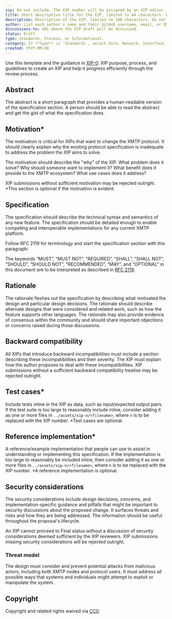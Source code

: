 ```yaml
---
xip: Do not include. The XIP number will be assigned by an XIP editor.
title: Short descriptive title for the XIP, limited to 44 characters. Do not include the XIP number.
description: Description of the XIP, limited to 140 characters. Do not include the XIP number.
author: List each author's name and their GitHub username, email, or ENS domain.
discussions-to: URL where the XIP draft will be discussed.
status: Draft
type: Standards, Process, or Informational.
category: If **type** is `Standards`, select Core, Network, Interface, Storage, or XRC.
created: YYYY-MM-DD
---
```


Use this template and the guidance in [XIP-0](XIPs/xip-0-purpose-process.md): XIP purpose, process, and guidelines to create an XIP and help it progress efficiently through the review process.

## Abstract

The abstract is a short paragraph that provides a human-readable version of the specification section. A person should be able to read the abstract and get the gist of what the specification does.

## Motivation*

The motivation is critical for XIPs that want to change the XMTP protocol. It should clearly explain why the existing protocol specification is inadequate to address the problem the XIP aims to solve.

The motivation should describe the "why" of the XIP. What problem does it solve? Why should someone want to implement it? What benefit does it provide to the XMTP ecosystem? What use cases does it address?

XIP submissions without sufficient motivation may be rejected outright. *This section is optional if the motivation is evident.

## Specification

The specification should describe the technical syntax and semantics of any new feature. The specification should be detailed enough to enable competing and interoperable implementations for any current XMTP platform.

Follow RFC 2119 for terminology and start the specification section with this paragraph:

The keywords “MUST”, “MUST NOT”, “REQUIRED”, “SHALL”, “SHALL NOT”, “SHOULD”, “SHOULD NOT”, “RECOMMENDED”, “MAY”, and “OPTIONAL” in this document are to be interpreted as described in [RFC 2119](https://www.ietf.org/rfc/rfc2119.txt).

## Rationale

The rationale fleshes out the specification by describing what motivated the design and particular design decisions. The rationale should describe alternate designs that were considered and related work, such as how the feature supports other languages. The rationale may also provide evidence of consensus within the community and should share important objections or concerns raised during those discussions.

## Backward compatibility

All XIPs that introduce backward incompatibilities must include a section describing these incompatibilities and their severity. The XIP must explain how the author proposes to deal with these incompatibilities. XIP submissions without a sufficient backward compatibility treatise may be rejected outright.

## Test cases*

Include tests inline in the XIP as data, such as input/expected output pairs. If the test suite is too large to reasonably include inline, consider adding it as one or more files in `../assets/xip-n/<filename>`, where `n` is to be replaced with the XIP number. *Test cases are optional.

## Reference implementation*

A reference/example implementation that people can use to assist in understanding or implementing this specification. If the implementation is too large to reasonably be included inline, then consider adding it as one or more files in `../assets/xip-n/<filename>`, where `n` is to be replaced with the XIP number. *A reference implementation is optional.

## Security considerations

The security considerations include design decisions, concerns, and implementation-specific guidance and pitfalls that might be important to security discussions about the proposed change. It surfaces threats and risks and how they are being addressed. The information should be useful throughout the proposal's lifecycle.

An XIP cannot proceed to Final status without a discussion of security considerations deemed sufficient by the XIP reviewers. XIP submissions missing security considerations will be rejected outright.

### Threat model

The design must consider and prevent potential attacks from malicious actors, including both XMTP nodes and protocol users. It must address all possible ways that systems and individuals might attempt to exploit or manipulate the system.

## Copyright

Copyright and related rights waived via [CC0](https://creativecommons.org/publicdomain/zero/1.0/).
